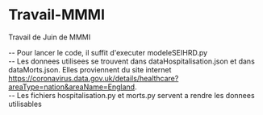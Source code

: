 # Travail-MMMI
Travail de Juin de MMMI  


-- Pour lancer le code, il suffit d'executer modeleSEIHRD.py  
-- Les donnees utilisees se trouvent dans dataHospitalisation.json et dans dataMorts.json. Elles proviennent du site internet https://coronavirus.data.gov.uk/details/healthcare?areaType=nation&areaName=England.  
-- Les fichiers hospitalisation.py et morts.py servent a rendre les donnees utilisables
